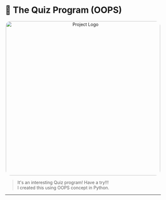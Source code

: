 # 🌟 The Quiz Program (OOPS)

<p align="center">
  <img src="https://img.freepik.com/free-vector/quiz-neon-sign_1262-19629.jpg?t=st=1737395290~exp=1737398890~hmac=3abc7352653d4fbd844d597486b57041facfedd9086f164b0523f637b12d1dce&w=1380" alt="Project Logo" width="150" style="border-radius: 15px; width: 500px;">
</p>

> It's an interesting Quiz program! Have a try!!!
> <br>
> I created this using OOPS concept in Python.

---
